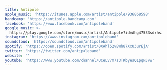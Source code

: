 ```yaml
---
title: Antipole
apple_music: 'https://itunes.apple.com/artist/antipole/936868598'
bandcamp: 'https://antipole.bandcamp.com'
facebook: 'https://www.facebook.com/antipoleband'
google_music: >-
  https://play.google.com/store/music/artist/Antipole?id=Ahg47533sdrhsixh77n3bnlrgyi
instagram: 'https://www.instagram.com/antipoleband'
soundcloud: 'https://soundcloud.com/antipoleband'
spotify: 'https://open.spotify.com/artist/0XAhl52vBWh87XxU3urEjA'
twitter: 'https://twitter.com/antipoleband'
website: ''
youtube: 'https://www.youtube.com/channel/UCeLv7m7z3TKbyesQ1pqNJvw'
---
```


